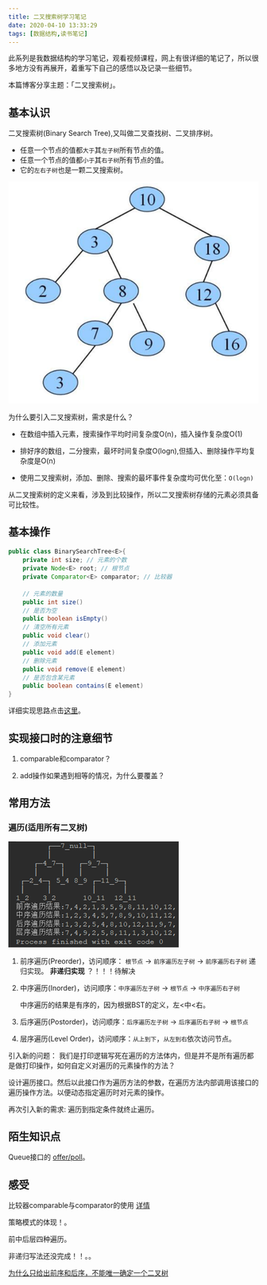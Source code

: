 ```yaml
---
title: 二叉搜索树学习笔记
date: 2020-04-10 13:33:29
tags: [数据结构,读书笔记]
---
```


此系列是我数据结构的学习笔记，观看视频课程，网上有很详细的笔记了，所以很多地方没有再展开，着重写下自己的感悟以及记录一些细节。

本篇博客分享主题：「二叉搜索树」。

## 基本认识

二叉搜索树(Binary Search Tree),又叫做二叉查找树、二叉排序树。

- 任意一个节点的值都`大于`其`左子树`所有节点的值。
- 任意一个节点的值都`小于`其`右子树`所有节点的值。
- 它的`左右子树`也是一颗二叉搜索树。

![image-20200410222712471](/images/image-20200410222712471.png)

为什么要引入二叉搜索树，需求是什么？

+ 在数组中插入元素，搜索操作平均时间复杂度O(n)，插入操作复杂度O(1)

+ 排好序的数组，二分搜索，最坏时间复杂度O(logn),但插入、删除操作平均复杂度是O(n)

+ 使用二叉搜索树，添加、删除、搜索的最坏事件复杂度均可优化至：`O(logn)`

从二叉搜索树的定义来看，涉及到比较操作，所以二叉搜索树存储的元素必须具备可比较性。



## 基本操作

```java
public class BinarySearchTree<E>{
    private int size; // 元素的个数
    private Node<E> root; // 根节点
    private Comparator<E> comparator; // 比较器

    // 元素的数量
    public int size() 
    // 是否为空
    public boolean isEmpty() 
    // 清空所有元素
    public void clear() 
    // 添加元素
    public void add(E element) 
    // 删除元素
    public void remove(E element) 
    // 是否包含某元素
    public boolean contains(E element) 
}

```

详细实现思路点击[这里](https://juejin.im/post/5dfc735ee51d45582d3405de)。

## 实现接口时的注意细节

1. comparable和comparator？

2. add操作如果遇到相等的情况，为什么要覆盖？



## 常用方法

### 遍历(适用所有二叉树)

![image-20200411002614229](../images/image-20200411002614229.png)

1. 前序遍历(Preorder)，访问顺序： `根节点` -> `前序遍历左子树` -> `前序遍历右子树`
递归实现。
   **非递归实现** ？！！！待解决

2. 中序遍历(Inorder)，访问顺序：`中序遍历左子树` -> `根节点` -> `中序遍历右子树`

   中序遍历的结果是有序的，因为根据BST的定义，左<中<右。

3. 后序遍历(Postorder)，访问顺序：`后序遍历左子树` -> `后序遍历右子树` -> `根节点`

4. 层序遍历(Level Order)，访问顺序：`从上到下`，`从左到右`依次访问节点。

引入新的问题： 我们是打印逻辑写死在遍历的方法体内，但是并不是所有遍历都是做打印操作，如何自定义对遍历的元素操作的方法？

设计遍历接口。然后以此接口作为遍历方法的参数，在遍历方法内部调用该接口的遍历操作方法。以便动态指定遍历时对元素的操作。

再次引入新的需求: 遍历到指定条件就终止遍历。






## 陌生知识点

Queue接口的 [offer/poll](https://blog.csdn.net/qq_36101933/article/details/83145869)。





## 感受

比较器comparable与comparator的使用 [详情](https://www.cnblogs.com/qq1083735206/p/6242205.html)

策略模式的体现！。



前中后层四种遍历。

非递归写法还没完成！！。。

[为什么只给出前序和后序，不能唯一确定一个二叉树](https://blog.csdn.net/yusiguyuan/article/details/42687623)